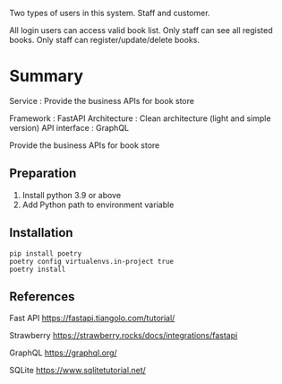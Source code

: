 
Two types of users in this system.
Staff and customer.

All login users can access valid book list.
Only staff can see all registed books.
Only staff can register/update/delete books.

# Summary
Service : Provide the business APIs for book store

Framework : FastAPI
Architecture : Clean architecture (light and simple version)
API interface : GraphQL

Provide the business APIs for book store

## Preparation

1. Install python 3.9 or above
2. Add Python path to environment variable

## Installation

```
pip install poetry
poetry config virtualenvs.in-project true
poetry install
```

## References

Fast API
https://fastapi.tiangolo.com/tutorial/

Strawberry
https://strawberry.rocks/docs/integrations/fastapi

GraphQL
https://graphql.org/

SQLite
https://www.sqlitetutorial.net/


